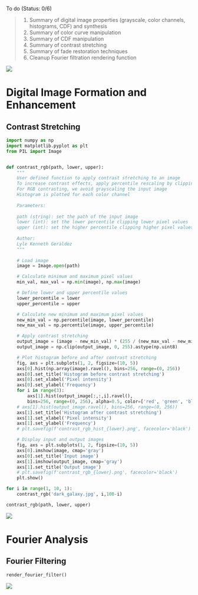 

To do (Status: 0/6)





> 1. Summary of digital image properties (grayscale, color channels, histograms, CDF) and synthesis
> 2. Summary of color curve manipulation
> 3. Summary of CDF manipulation
> 4. Summary of contrast stretching
> 5. Summary of fade restoration techniques
> 6. Cleanup Fourier filtration rendering function




![](https://i.imgur.com/uucRH8l.png)



# Digital Image Formation and Enhancement

## Contrast Stretching

```python
import numpy as np
import matplotlib.pyplot as plt
from PIL import Image


def contrast_rgb(path, lower, upper): 
    """
    User defined function to apply contrast stretching to an image
    To increase contrast effects, apply percentile rescaling by clipping pixel values
    For RGB contrasting, we avoid grayscaling the input image
    Histogram is plotted for each color channel
    
    Parameters:
    
    path (string): set the path of the input image
    lower (int): set the lower percentile clipping lower pixel values
    upper (int): set the higher percentile clipping higher pixel values
    
    Author:
    Lyle Kenneth Geraldez
    """
    
    # Load image
    image = Image.open(path)

    # Calculate minimum and maximum pixel values
    min_val, max_val = np.min(image), np.max(image)

    # Define lower and upper percentile values
    lower_percentile = lower
    upper_percentile = upper

    # Calculate new minimum and maximum pixel values
    new_min_val = np.percentile(image, lower_percentile)
    new_max_val = np.percentile(image, upper_percentile)

    # Apply contrast stretching
    output_image = (image - new_min_val) * (255 / (new_max_val - new_min_val))
    output_image = np.clip(output_image, 0, 255).astype(np.uint8)

    # Plot histogram before and after contrast stretching
    fig, axs = plt.subplots(1, 2, figsize=(10, 5))
    axs[0].hist(np.array(image).ravel(), bins=256, range=(0, 256))
    axs[0].set_title('Histogram before contrast stretching')
    axs[0].set_xlabel('Pixel intensity')
    axs[0].set_ylabel('Frequency')
    for i in range(3):
        axs[1].hist(output_image[:,:,i].ravel(), 
        bins=256, range=(0, 256), alpha=0.5, color=['red', 'green', 'blue'][i])
    # axs[1].hist(output_image.ravel(), bins=256, range=(0, 256))
    axs[1].set_title('Histogram after contrast stretching')
    axs[1].set_xlabel('Pixel intensity')
    axs[1].set_ylabel('Frequency')
    # plt.savefig(f'contrast_rgb_hist_{lower}.png', facecolor='black')

    # Display input and output images
    fig, axs = plt.subplots(1, 2, figsize=(10, 5))
    axs[0].imshow(image, cmap='gray')
    axs[0].set_title('Input image')
    axs[1].imshow(output_image, cmap='gray')
    axs[1].set_title('Output image')
    # plt.savefig(f'contrast_rgb_{lower}.png', facecolor='black')
    plt.show()

for i in range(1, 10, 1):
    contrast_rgb('dark_galaxy.jpg', i,100-i)
```

```python
contrast_rgb(path, lower, upper)
```


![](https://i.imgur.com/Kl4iMMf.gif)



# Fourier Analysis


## Fourier Filtering

```python
render_fourier_filter()
```




![](https://i.imgur.com/LZWpKS0.gif)

